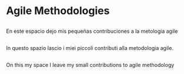 # Agile Methodologies

##
En este  espacio dejo mis pequeñas contribuciones a la metologia agile

##
In questo spazio lascio i miei piccoli contributi alla metodologia agile.

##
On this my space I leave my small contributions to agile methodology


